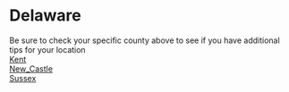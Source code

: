 # Delaware
Be sure to check your specific county above to see if you have additional tips for your location\
[Kent](Kent.md)\
[New_Castle](New_Castle.md)\
[Sussex](Sussex.md)
